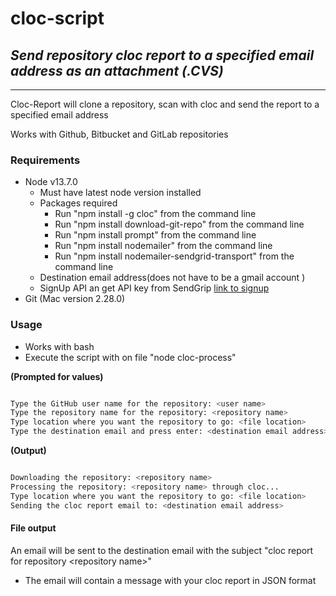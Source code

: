 # cloc-script
## *Send repository cloc report to a specified email address as an attachment (.CVS)*

* * *

Cloc-Report will clone a repository, scan with cloc and send the report to a specified email address

Works with Github, Bitbucket and GitLab repositories

### Requirements
- Node v13.7.0
    - Must have latest node version installed 
    - Packages required
    	- Run "npm install -g cloc" from the command line
    	- Run "npm install download-git-repo" from the command line
    	- Run "npm install prompt" from the command line
    	- Run "npm install nodemailer" from the command line
    	- Run "npm install nodemailer-sendgrid-transport" from the command line
    - Destination email address(does not have to be a gmail account )
  - SignUp API an get API key from SendGrip [link to signup](https://signup.sendgrid.com)
- Git (Mac version 2.28.0)

### Usage
- Works with bash
- Execute the script with on file "node cloc-process"

**(Prompted for values)**
```sh

Type the GitHub user name for the repository: <user name>
Type the repository name for the repository: <repository name>
Type location where you want the repository to go: <file location>
Type the destination email and press enter: <destination email address>
```



**(Output)**
```sh

Downloading the repository: <repository name>
Processing the repository: <repository name> through cloc... 
Type location where you want the repository to go: <file location>
Sending the cloc report email to: <destination email address>
```

#### File output
An email will be sent to the destination email with the subject "cloc report for repository &lt;repository name&gt;"
- The email will contain a message with your cloc report in JSON format

